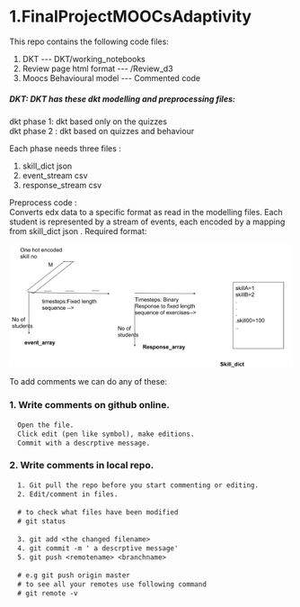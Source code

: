 # 1.FinalProjectMOOCsAdaptivity 
This repo contains the following code files: 
1. DKT   --- DKT/working_notebooks
2. Review page html format --- /Review_d3
3. Moocs Behavioural model --- Commented code


##### DKT:  DKT has these dkt modelling and preprocessing files:

dkt phase 1: dkt based only on the quizzes   
dkt phase 2 : dkt based on quizzes and behaviour 

Each phase needs three files :
1. skill_dict json
2. event_stream csv 
3. response_stream csv

Preprocess code :  
Converts edx data to a specific format as read in the modelling  files. Each student is represented by a stream of events, each encoded by a mapping from skill_dict json .
Required format:
<p align="center">
  <img src="/pic/data_dkt.png" width="800"/>
</p>



To add comments we can do any of these: 
### 1. Write comments on github online.
      Open the file.  
      Click edit (pen like symbol), make editions.   
      Commit with a descrptive message.
### 2. Write comments in local repo.
      1. Git pull the repo before you start commenting or editing.   
      2. Edit/comment in files.
      
      # to check what files have been modified
      # git status
      
      3. git add <the changed filename> 
      4. git commit -m ' a descrptive message'
      5. git push <remotename> <branchname>
      
      # e.g git push origin master
      # to see all your remotes use following command
      # git remote -v
    
